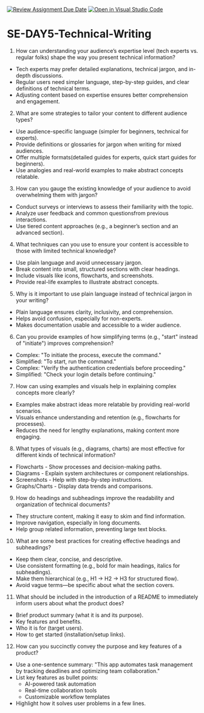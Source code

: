 [![Review Assignment Due Date](https://classroom.github.com/assets/deadline-readme-button-22041afd0340ce965d47ae6ef1cefeee28c7c493a6346c4f15d667ab976d596c.svg)](https://classroom.github.com/a/zsAR-pyY)
[![Open in Visual Studio Code](https://classroom.github.com/assets/open-in-vscode-2e0aaae1b6195c2367325f4f02e2d04e9abb55f0b24a779b69b11b9e10269abc.svg)](https://classroom.github.com/online_ide?assignment_repo_id=18821300&assignment_repo_type=AssignmentRepo)
# SE-DAY5-Technical-Writing
1. How can understanding your audience’s expertise level (tech experts vs. regular folks) shape the way you present technical information? 
- Tech experts may prefer detailed explanations, technical jargon, and in-depth discussions.  
- Regular users need simpler language, step-by-step guides, and clear definitions of technical terms.  
- Adjusting content based on expertise ensures better comprehension and engagement.  
2. What are some strategies to tailor your content to different audience types? 
- Use audience-specific language (simpler for beginners, technical for experts).  
- Provide definitions or glossaries for jargon when writing for mixed audiences.  
- Offer multiple formats(detailed guides for experts, quick start guides for beginners).  
- Use analogies and real-world examples to make abstract concepts relatable.  
3. How can you gauge the existing knowledge of your audience to avoid overwhelming them with jargon?
- Conduct surveys or interviews to assess their familiarity with the topic.  
- Analyze user feedback and common questionsfrom previous interactions.  
- Use tiered content approaches (e.g., a beginner’s section and an advanced section).  
4. What techniques can you use to ensure your content is accessible to those with limited technical knowledge?
- Use plain language and avoid unnecessary jargon.  
- Break content into small, structured sections with clear headings.  
- Include visuals like icons, flowcharts, and screenshots.  
- Provide real-life examples to illustrate abstract concepts.  
5. Why is it important to use plain language instead of technical jargon in your writing? 
- Plain language ensures clarity, inclusivity, and comprehension.  
- Helps avoid confusion, especially for non-experts.  
- Makes documentation usable and accessible to a wider audience.  
6. Can you provide examples of how simplifying terms (e.g., "start" instead of "initiate") improves comprehension?
- Complex: "To initiate the process, execute the command."  
- Simplified: "To start, run the command."  
- Complex: "Verify the authentication credentials before proceeding."  
- Simplified: "Check your login details before continuing."  

7. How can using examples and visuals help in explaining complex concepts more clearly?
- Examples make abstract ideas more relatable by providing real-world scenarios.  
- Visuals enhance understanding and retention (e.g., flowcharts for processes).  
- Reduces the need for lengthy explanations, making content more engaging.  

8. What types of visuals (e.g., diagrams, charts) are most effective for different kinds of technical information? 
- Flowcharts - Show processes and decision-making paths.  
- Diagrams - Explain system architectures or component relationships.  
- Screenshots - Help with step-by-step instructions.  
- Graphs/Charts - Display data trends and comparisons.  
9. How do headings and subheadings improve the readability and organization of technical documents?
- They structure content, making it easy to skim and find information.  
- Improve navigation, especially in long documents.  
- Help group related information, preventing large text blocks.  
10. What are some best practices for creating effective headings and subheadings?  
- Keep them clear, concise, and descriptive.  
- Use consistent formatting (e.g., bold for main headings, italics for subheadings).  
- Make them hierarchical (e.g., H1 → H2 → H3 for structured flow).  
- Avoid vague terms—be specific about what the section covers.  
11. What should be included in the introduction of a README to immediately inform users about what the product does? 
- Brief product summary (what it is and its purpose).  
- Key features and benefits.  
- Who it is for (target users).  
- How to get started (installation/setup links).  

12. How can you succinctly convey the purpose and key features of a product?
- Use a one-sentence summary: "This app automates task management by tracking deadlines and optimizing team collaboration." 
- List key features as bullet points:  
  - AI-powered task automation  
  - Real-time collaboration tools  
  - Customizable workflow templates  
- Highlight how it solves user problems in a few lines.  
